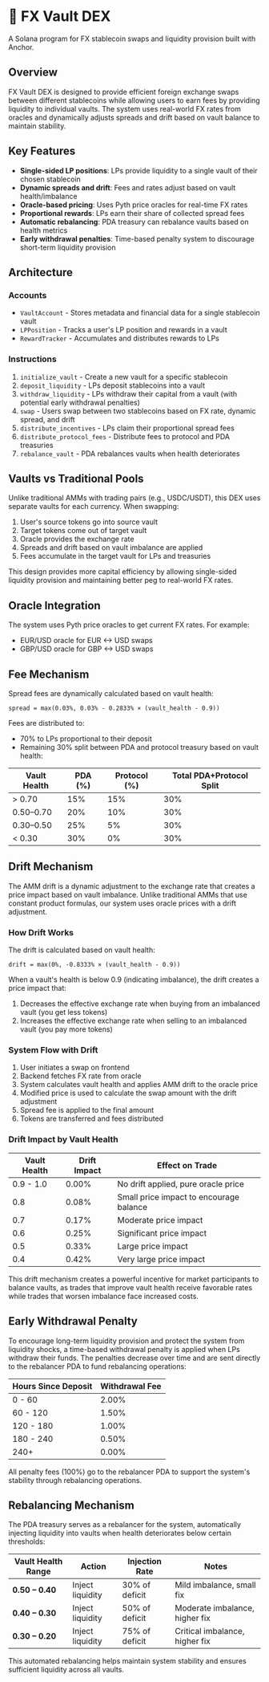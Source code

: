 # 💱 FX Vault DEX

A Solana program for FX stablecoin swaps and liquidity provision built with Anchor.

## Overview

FX Vault DEX is designed to provide efficient foreign exchange swaps between different stablecoins while allowing users to earn fees by providing liquidity to individual vaults. The system uses real-world FX rates from oracles and dynamically adjusts spreads and drift based on vault balance to maintain stability.

## Key Features

- **Single-sided LP positions**: LPs provide liquidity to a single vault of their chosen stablecoin
- **Dynamic spreads and drift**: Fees and rates adjust based on vault health/imbalance
- **Oracle-based pricing**: Uses Pyth price oracles for real-time FX rates
- **Proportional rewards**: LPs earn their share of collected spread fees
- **Automatic rebalancing**: PDA treasury can rebalance vaults based on health metrics
- **Early withdrawal penalties**: Time-based penalty system to discourage short-term liquidity provision

## Architecture

### Accounts

- `VaultAccount` - Stores metadata and financial data for a single stablecoin vault
- `LPPosition` - Tracks a user's LP position and rewards in a vault
- `RewardTracker` - Accumulates and distributes rewards to LPs

### Instructions

1. `initialize_vault` - Create a new vault for a specific stablecoin
2. `deposit_liquidity` - LPs deposit stablecoins into a vault
3. `withdraw_liquidity` - LPs withdraw their capital from a vault (with potential early withdrawal penalties)
4. `swap` - Users swap between two stablecoins based on FX rate, dynamic spread, and drift
5. `distribute_incentives` - LPs claim their proportional spread fees
6. `distribute_protocol_fees` - Distribute fees to protocol and PDA treasuries
7. `rebalance_vault` - PDA rebalances vaults when health deteriorates

## Vaults vs Traditional Pools

Unlike traditional AMMs with trading pairs (e.g., USDC/USDT), this DEX uses separate vaults for each currency. When swapping:

1. User's source tokens go into source vault
2. Target tokens come out of target vault
3. Oracle provides the exchange rate
4. Spreads and drift based on vault imbalance are applied
5. Fees accumulate in the target vault for LPs and treasuries

This design provides more capital efficiency by allowing single-sided liquidity provision and maintaining better peg to real-world FX rates.

## Oracle Integration

The system uses Pyth price oracles to get current FX rates. For example:
- EUR/USD oracle for EUR <-> USD swaps
- GBP/USD oracle for GBP <-> USD swaps

## Fee Mechanism

Spread fees are dynamically calculated based on vault health:
```
spread = max(0.03%, 0.03% - 0.2833% × (vault_health - 0.9))
```

Fees are distributed to:
- 70% to LPs proportional to their deposit
- Remaining 30% split between PDA and protocol treasury based on vault health:

| Vault Health | PDA (%) | Protocol (%) | Total PDA+Protocol Split |
|--------------|---------|--------------|--------------------------|
| > 0.70       | 15%     | 15%          | 30%                      |
| 0.50–0.70    | 20%     | 10%          | 30%                      |
| 0.30–0.50    | 25%     | 5%           | 30%                      |
| < 0.30       | 30%     | 0%           | 30%                      |

## Drift Mechanism

The AMM drift is a dynamic adjustment to the exchange rate that creates a price impact based on vault imbalance. Unlike traditional AMMs that use constant product formulas, our system uses oracle prices with a drift adjustment.

### How Drift Works

The drift is calculated based on vault health:
```
drift = max(0%, -0.8333% × (vault_health - 0.9))
```

When a vault's health is below 0.9 (indicating imbalance), the drift creates a price impact that:
1. Decreases the effective exchange rate when buying from an imbalanced vault (you get less tokens)
2. Increases the effective exchange rate when selling to an imbalanced vault (you pay more tokens)

### System Flow with Drift

1. User initiates a swap on frontend
2. Backend fetches FX rate from oracle
3. System calculates vault health and applies AMM drift to the oracle price
4. Modified price is used to calculate the swap amount with the drift adjustment
5. Spread fee is applied to the final amount
6. Tokens are transferred and fees distributed

### Drift Impact by Vault Health

| Vault Health | Drift Impact | Effect on Trade |
|--------------|--------------|----------------|
| 0.9 - 1.0    | 0.00%        | No drift applied, pure oracle price |
| 0.8          | 0.08%        | Small price impact to encourage balance |
| 0.7          | 0.17%        | Moderate price impact |
| 0.6          | 0.25%        | Significant price impact |
| 0.5          | 0.33%        | Large price impact |
| 0.4          | 0.42%        | Very large price impact |

This drift mechanism creates a powerful incentive for market participants to balance vaults, as trades that improve vault health receive favorable rates while trades that worsen imbalance face increased costs.

## Early Withdrawal Penalty

To encourage long-term liquidity provision and protect the system from liquidity shocks, a time-based withdrawal penalty is applied when LPs withdraw their funds. The penalties decrease over time and are sent directly to the rebalancer PDA to fund rebalancing operations:

| Hours Since Deposit | Withdrawal Fee |
| ------------------- | -------------- |
| 0 - 60              | 2.00%          |
| 60 - 120            | 1.50%          |
| 120 - 180           | 1.00%          |
| 180 - 240           | 0.50%          |
| 240+                | 0.00%          |

All penalty fees (100%) go to the rebalancer PDA to support the system's stability through rebalancing operations.

## Rebalancing Mechanism

The PDA treasury serves as a rebalancer for the system, automatically injecting liquidity into vaults when health deteriorates below certain thresholds:

| Vault Health Range | Action           | Injection Rate | Notes                          |
| ------------------ | ---------------- | -------------- | ------------------------------ |
| **0.50 – 0.40**    | Inject liquidity | 30% of deficit | Mild imbalance, small fix      |
| **0.40 – 0.30**    | Inject liquidity | 50% of deficit | Moderate imbalance, higher fix |
| **0.30 – 0.20**    | Inject liquidity | 75% of deficit | Critical imbalance, higher fix |

This automated rebalancing helps maintain system stability and ensures sufficient liquidity across all vaults. 